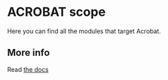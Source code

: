 # ACROBAT scope

Here you can find all the modules that target Acrobat.


## More info

Read [the docs](../docs/README.md)
